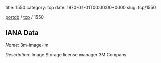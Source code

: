 title: 1550
category: tcp
date: 1970-01-01T00:00:00+0000
slug: tcp/1550

[portdb](/) / [tcp](/category/tcp.html) / 1550


## IANA Data

_Name:_ 3m-image-lm

_Description:_ Image Storage license manager 3M Company

